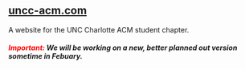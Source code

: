 ## [uncc-acm.com](http://uncc-acm.com)

A website for the UNC Charlotte ACM student chapter.

##### <span style="color:red;">Important:</span> We will be working on a new, better planned out version sometime in Febuary.

